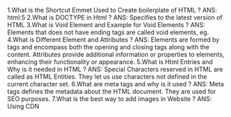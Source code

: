 1.What is the Shortcut Emmet Used to Create boilerplate of HTML ?
ANS: html:5
2.What is DOCTYPE in Html ?
ANS: Specifies to the latest version of HTML
3.What is Void Element and Example for Void Elements ?
ANS: Elements that does not have ending tags are called void elements, eg.<br>
4.What is Different Element and Attributes ?
ANS: Elements are formed by tags and encompass both the opening and closing tags along with the content. Attributes provide additional information or properties to elements, enhancing their functionality or appearance.
5.What is Html Entries and Why is it needed in HTML ?
ANS: Special Characters reserved in HTML are called as HTML Entities. They let us use characters not defined in the current character set.
6.What are meta tags and why is it used ?
ANS: Meta tags defines the metadata about the HTML document. They are used for SEO purposes.
7.What is the best way to add images in Website ?
ANS: Using CDN
